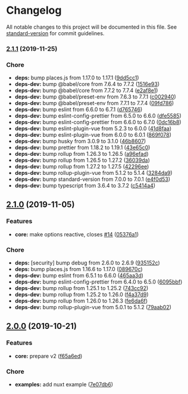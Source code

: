 # Changelog

All notable changes to this project will be documented in this file. See [standard-version](https://github.com/conventional-changelog/standard-version) for commit guidelines.

### [2.1.1](https://github.com/Gomah/vue-places/compare/v2.1.0...v2.1.1) (2019-11-25)


### Chore

* **deps:** bump places.js from 1.17.0 to 1.17.1 ([9dd5cc1](https://github.com/Gomah/vue-places/commit/9dd5cc173021d3bc33df3e648256a97fd6a38984))
* **deps-dev:** bump @babel/core from 7.6.4 to 7.7.2 ([1516e93](https://github.com/Gomah/vue-places/commit/1516e93d16b8c4e489a150fdb556c2a568a83b33))
* **deps-dev:** bump @babel/core from 7.7.2 to 7.7.4 ([e2af8e1](https://github.com/Gomah/vue-places/commit/e2af8e13affab6909034a36b8db55095d1300c8b))
* **deps-dev:** bump @babel/preset-env from 7.6.3 to 7.7.1 ([c002940](https://github.com/Gomah/vue-places/commit/c00294007c3c310d9033478e870887d6f8b497e9))
* **deps-dev:** bump @babel/preset-env from 7.7.1 to 7.7.4 ([09fd786](https://github.com/Gomah/vue-places/commit/09fd786e086f1bd9bc816877f5b5cd47dd2e65a9))
* **deps-dev:** bump eslint from 6.6.0 to 6.7.1 ([d765746](https://github.com/Gomah/vue-places/commit/d7657460be815b3aeee287643d8797e838af192e))
* **deps-dev:** bump eslint-config-prettier from 6.5.0 to 6.6.0 ([dfe5585](https://github.com/Gomah/vue-places/commit/dfe5585a949b9e8b5b373e64d6d2690129917906))
* **deps-dev:** bump eslint-config-prettier from 6.6.0 to 6.7.0 ([0dc16b8](https://github.com/Gomah/vue-places/commit/0dc16b8c34d759a74fc9c07d380b1e52776bb30c))
* **deps-dev:** bump eslint-plugin-vue from 5.2.3 to 6.0.0 ([41d8faa](https://github.com/Gomah/vue-places/commit/41d8faa65ba4025464c2e096eca452a5b9fddb6e))
* **deps-dev:** bump eslint-plugin-vue from 6.0.0 to 6.0.1 ([869f078](https://github.com/Gomah/vue-places/commit/869f078e5d9c4ac456b93691e095c897f48a2897))
* **deps-dev:** bump husky from 3.0.9 to 3.1.0 ([46b8607](https://github.com/Gomah/vue-places/commit/46b8607000cdf8b7b9917a600c68d0a19f0772fe))
* **deps-dev:** bump prettier from 1.18.2 to 1.19.1 ([43e65c0](https://github.com/Gomah/vue-places/commit/43e65c08945afad21f348199166c6b4e29558ce5))
* **deps-dev:** bump rollup from 1.26.3 to 1.26.5 ([a96efad](https://github.com/Gomah/vue-places/commit/a96efad17db08615b6cb71c9d00b2921aa7107f3))
* **deps-dev:** bump rollup from 1.26.5 to 1.27.2 ([36039da](https://github.com/Gomah/vue-places/commit/36039dadee666c729726553daa78f637bd8f91d6))
* **deps-dev:** bump rollup from 1.27.2 to 1.27.5 ([42296ee](https://github.com/Gomah/vue-places/commit/42296ee7de01f683b0655d00526db7def8059ca0))
* **deps-dev:** bump rollup-plugin-vue from 5.1.2 to 5.1.4 ([3284da9](https://github.com/Gomah/vue-places/commit/3284da956f80906564720de0c8b36b78c92683f1))
* **deps-dev:** bump standard-version from 7.0.0 to 7.0.1 ([e4f0d53](https://github.com/Gomah/vue-places/commit/e4f0d537e3fe31b794f3c6d9cb43ef6fe1f5f394))
* **deps-dev:** bump typescript from 3.6.4 to 3.7.2 ([c5414a4](https://github.com/Gomah/vue-places/commit/c5414a434c0bb1987616ad55325fbd8e8a6f9bb1))

## [2.1.0](https://github.com/Gomah/vue-places/compare/v2.0.0...v2.1.0) (2019-11-05)


### Features

* **core:** make options reactive, closes [#14](https://github.com/Gomah/vue-places/issues/14) ([05376a1](https://github.com/Gomah/vue-places/commit/05376a1451ae40f123139dcfb58a8588d113623b))


### Chore

* **deps:** [security] bump debug from 2.6.0 to 2.6.9 ([935152c](https://github.com/Gomah/vue-places/commit/935152c897806330aae316f6a303fb88786f5206))
* **deps:** bump places.js from 1.16.6 to 1.17.0 ([089670c](https://github.com/Gomah/vue-places/commit/089670c11864eb9d1cd4789cbf77cf61347ccb24))
* **deps-dev:** bump eslint from 6.5.1 to 6.6.0 ([465aa3d](https://github.com/Gomah/vue-places/commit/465aa3d9958e4c5f9a53e478dcf83dca28e39a96))
* **deps-dev:** bump eslint-config-prettier from 6.4.0 to 6.5.0 ([6095bbf](https://github.com/Gomah/vue-places/commit/6095bbfafee39f30a8be7c779547d3340e0c3ecc))
* **deps-dev:** bump rollup from 1.25.1 to 1.25.2 ([743cc92](https://github.com/Gomah/vue-places/commit/743cc921d1b4b499d8cdae4ac493aae036407e18))
* **deps-dev:** bump rollup from 1.25.2 to 1.26.0 ([f4a37d9](https://github.com/Gomah/vue-places/commit/f4a37d9c49e5ac35350a371f752f5ba84436facc))
* **deps-dev:** bump rollup from 1.26.0 to 1.26.3 ([fe6da6f](https://github.com/Gomah/vue-places/commit/fe6da6fb18329a44ca3b71da0c2cacc48251f8db))
* **deps-dev:** bump rollup-plugin-vue from 5.0.1 to 5.1.2 ([79aab02](https://github.com/Gomah/vue-places/commit/79aab02010e2b129ab2835980b66f9b06060239f))

## [2.0.0](https://github.com/Gomah/vue-places/compare/v1.1.0...v2.0.0) (2019-10-21)


### Features

* **core:** prepare v2 ([f65a6ed](https://github.com/Gomah/vue-places/commit/f65a6ede297eb07480dfc10b1be2634a8cebb96d))


### Chore

* **examples:** add nuxt example ([7e07db6](https://github.com/Gomah/vue-places/commit/7e07db6d5dd74caa6f52891afabd7d9e36a14099))
